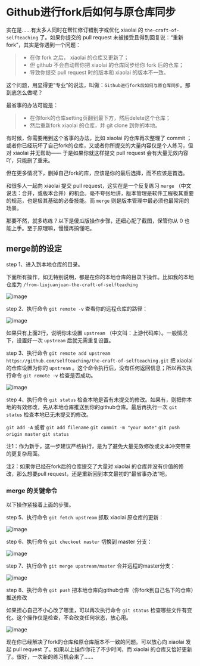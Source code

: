 # Github进行fork后如何与原仓库同步

实在是……有太多人同时在帮忙修订错别字或优化 xiaolai 的 `the-craft-of-selfteaching` 了。如果你提交的 pull request 未被接受且得到回复说：“重新fork”，其实是你遇到一个问题：

> * 在你 fork 之后， xiaolai 的仓库又更新了；
> * 但 github 不会自动帮你把 xiaolai 的仓库同步给你 fork 后的仓库；
> * 导致你提交 pull request 时的版本和 xiaolai 的版本不一致。

这个问题，用显得更“专业”的说法，叫做：`Github进行fork后如何与原仓库同步`。那到底怎么做呢？

最省事的办法可能是：

> * 在你fork的仓库setting页翻到最下方，然后delete这个仓库；
> * 然后重新fork xiaolai 的仓库，并 git clone 到你的本地。

有时候，你需要用到这个省事的办法，比如 xiaolai 的仓库再次整理了 commit ；或者你已经玩坏了自己fork的仓库，又或者你所提交的大量内容仅是个人练习，但对 xiaolai 并无帮助—— 于是如果你就这样提交 pull request 会有大量无效内容吖，只能删了重来。

但在更多情况下，删掉自己fork的库，应该是你的最后选择，而不应该是首选。

和很多人一起向 xiaolai 提交 pull request，这实在是一个反复练习 `merge` （中文说法：合并，或版本合并）的机会。毫不夸张地讲，版本管理是软件工程极其重要的规范，也是极其基础的必备技能。而 `merge` 则是版本管理中最必须也最常用的场景。

那要不然，就多练练？以下是傻瓜版操作步骤，还细心配了截图，保管你从 0 也能上手。至于原理嘛，慢慢再搞懂吧。

## merge前的设定

step 1、进入到本地仓库的目录。

下面所有操作，如无特别说明，都是在你的本地仓库的目录下操作。比如我的本地仓库为 `/from-liujuanjuan-the-craft-of-selfteaching`

![image](https://user-images.githubusercontent.com/31027645/54422899-6938e880-474a-11e9-8768-27ac24673e28.png)

step 2、执行命令 `git remote -v` 查看你的远程仓库的路径：

![image](https://user-images.githubusercontent.com/31027645/54422975-95ed0000-474a-11e9-96bf-1018d6bc06f2.png)

如果只有上面2行，说明你未设置 `upstream` （中文叫：上游代码库）。一般情况下，设置好一次 `upstream` 后就无需重复设置。

step 3、执行命令 `git remote add upstream https://github.com/selfteaching/the-craft-of-selfteaching.git` 把 xiaolai 的仓库设置为你的 `upstream` 。这个命令执行后，没有任何返回信息；所以再次执行命令 `git remote -v` 检查是否成功。

![image](https://user-images.githubusercontent.com/31027645/54423107-d8aed800-474a-11e9-9ab8-7bb901181283.png)

step 4、执行命令 `git status` 检查本地是否有未提交的修改。如果有，则把你本地的有效修改，先从本地仓库推送到你的github仓库。最后再执行一次 `git status` 检查本地已无未提交的修改。

`git add -A` 或者 `git add filename`
`git commit -m "your note"`
`git push origin master`
`git status`

注1：作为新手，这一步建议严格执行，是为了避免大量无效修改或文本冲突带来的更复杂局面。

注2：如果你已经在fork后的仓库提交了大量对 xiaolai 的仓库并没有价值的修改，那么想要pull request，还是重新回到本文最初的“最省事办法”吧。

### merge 的关键命令

以下操作紧接着上面的步骤。

step 5、执行命令 `git fetch upstream` 抓取 xiaolai 原仓库的更新：

![image](https://user-images.githubusercontent.com/31027645/54448734-60b2d300-4787-11e9-9fdf-90fcc2e66052.png)

step 6、执行命令 `git checkout master` 切换到 master 分支：

![image](https://user-images.githubusercontent.com/31027645/54448759-6dcfc200-4787-11e9-8bbc-a5beef23ea88.png)

step 7、执行命令 `git merge upstream/master` 合并远程的master分支：

![image](https://user-images.githubusercontent.com/31027645/54449526-47128b00-4789-11e9-9add-09217eb91a68.png)

step 8、执行命令 `git push` 把本地仓库向github仓库（你fork到自己名下的仓库）推送修改

如果担心自己不小心改了哪里，可以再次执行命令 `git status` 检查哪些文件有变化。这个操作仅是检查，不会改变任何状态，放心用。

![image](https://user-images.githubusercontent.com/31027645/54449665-a07aba00-4789-11e9-9181-bdcc814fffe6.png)

现在你已经解决了fork的仓库和原仓库版本不一致的问题。可以放心向 xiaolai 发起 pull request 了。如果以上操作你花了不少时间，而 xiaolai 的仓库又恰好更新了。很好，一次新的练习机会来了……
